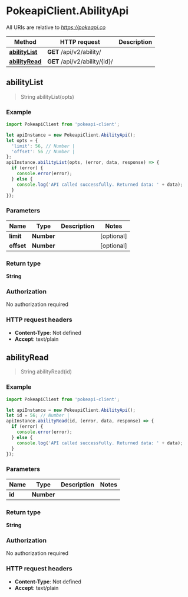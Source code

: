 # PokeapiClient.AbilityApi

All URIs are relative to *https://pokeapi.co*

Method | HTTP request | Description
------------- | ------------- | -------------
[**abilityList**](AbilityApi.md#abilityList) | **GET** /api/v2/ability/ | 
[**abilityRead**](AbilityApi.md#abilityRead) | **GET** /api/v2/ability/{id}/ | 



## abilityList

> String abilityList(opts)



### Example

```javascript
import PokeapiClient from 'pokeapi-client';

let apiInstance = new PokeapiClient.AbilityApi();
let opts = {
  'limit': 56, // Number | 
  'offset': 56 // Number | 
};
apiInstance.abilityList(opts, (error, data, response) => {
  if (error) {
    console.error(error);
  } else {
    console.log('API called successfully. Returned data: ' + data);
  }
});
```

### Parameters


Name | Type | Description  | Notes
------------- | ------------- | ------------- | -------------
 **limit** | **Number**|  | [optional] 
 **offset** | **Number**|  | [optional] 

### Return type

**String**

### Authorization

No authorization required

### HTTP request headers

- **Content-Type**: Not defined
- **Accept**: text/plain


## abilityRead

> String abilityRead(id)



### Example

```javascript
import PokeapiClient from 'pokeapi-client';

let apiInstance = new PokeapiClient.AbilityApi();
let id = 56; // Number | 
apiInstance.abilityRead(id, (error, data, response) => {
  if (error) {
    console.error(error);
  } else {
    console.log('API called successfully. Returned data: ' + data);
  }
});
```

### Parameters


Name | Type | Description  | Notes
------------- | ------------- | ------------- | -------------
 **id** | **Number**|  | 

### Return type

**String**

### Authorization

No authorization required

### HTTP request headers

- **Content-Type**: Not defined
- **Accept**: text/plain

